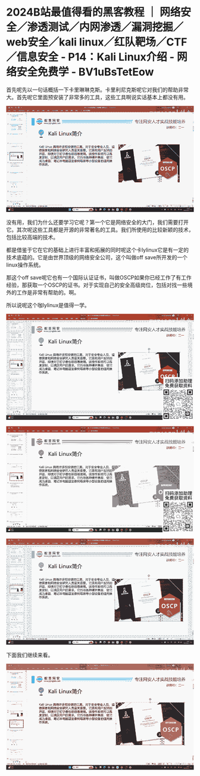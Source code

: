 # 2024B站最值得看的黑客教程 ｜ 网络安全／渗透测试／内网渗透／漏洞挖掘／web安全／kali linux／红队靶场／CTF／信息安全 - P14：Kali Linux介绍 - 网络安全免费学 - BV1uBsTetEow

首先呢先以一句话概括一下卡里琳琳克斯。卡里利尼克斯呢它对我们的帮助非常大。首先呢它里面预安装了非常多的工具，这些工具啊说实话基本上都没有用。



![](img/6703dbaf958bbe5563dd912256982a15_1.png)

没有用，我们为什么还要学习它呢？第一个它是网络安全的大门，我们需要打开它。其次呢这些工具都是开源的非常著名的工具。我们所使用的比较新颖的技术，包括比较高端的技术。

都是借鉴于它在它的基础上进行丰富和拓展的同时呢这个卡lylinux它是有一定的技术底蕴的。它是由世界顶级的网络安全公司，这个叫做off save所开发的一个linux操作系统。

那这个off save呢它也有一个国际认证证书，叫做OSCP如果你已经工作了有工作经验，那获取一个OSCP的证书。对于实现自己的安全高级岗位，包括对找一些境外的工作是非常有帮助的。啊。

所以说呢这个咖lylinux是值得一学。

![](img/6703dbaf958bbe5563dd912256982a15_3.png)

![](img/6703dbaf958bbe5563dd912256982a15_4.png)

![](img/6703dbaf958bbe5563dd912256982a15_5.png)

下面我们继续来看。

![](img/6703dbaf958bbe5563dd912256982a15_7.png)